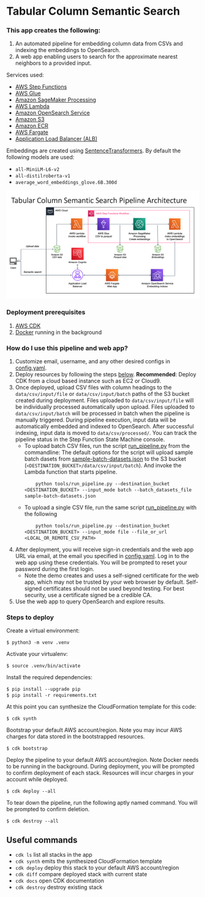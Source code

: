 # Tabular Column Semantic Search

### This app creates the following:
1. An automated pipeline for embedding column data from CSVs and indexing the embeddings to OpenSearch.
2. A web app enabling users to search for the approximate nearest neighbors to a provided input.

Services used:
- [AWS Step Functions](https://docs.aws.amazon.com/step-functions/?id=docs_gateway)
- [AWS Glue](https://docs.aws.amazon.com/glue/?id=docs_gateway)
- [Amazon SageMaker Processing](https://docs.aws.amazon.com/sagemaker/?id=docs_gateway)
- [AWS Lambda](https://docs.aws.amazon.com/lambda/?id=docs_gateway)
- [Amazon OpenSearch Service](https://docs.aws.amazon.com/opensearch-service/?id=docs_gateway)
- [Amazon S3](https://docs.aws.amazon.com/s3/?id=docs_gateway)
- [Amazon ECR](http://aws.amazon.com/ecr/)
- [AWS Fargate](https://docs.aws.amazon.com/ecs/index.html)
- [Application Load Balancer (ALB)](https://docs.aws.amazon.com/elasticloadbalancing/latest/application/introduction.html)

Embeddings are created using [SentenceTransformers](https://www.sbert.net/).
By default the following models are used:
- `all-MiniLM-L6-v2`
- `all-distilroberta-v1`
- `average_word_embeddings_glove.6B.300d`

![Architecture](architecture.png)

### Deployment prerequisites
1. [AWS CDK](https://docs.aws.amazon.com/cdk/v2/guide/getting_started.html)
2. [Docker](https://docs.docker.com/get-docker/) running in the background

### How do I use this pipeline and web app?
1. Customize email, username, and any other desired configs in [config.yaml](config.yaml).
2. Deploy resources by following the steps [below](#steps-to-deploy).
        **Recommended**: Deploy CDK from a cloud based instance such as EC2 or Cloud9.
3. Once deployed, upload CSV files with column headings to the `data/csv/input/file` or `data/csv/input/batch` paths of the S3 bucket created during deployment. Files uploaded to `data/csv/input/file` will be individually processed automatically upon upload. Files uploaded to `data/csv/input/batch` will be processed in batch when the pipeline is manually triggered. During pipeline execution, input data will be automatically embedded and indexed to OpenSearch. After successful indexing, input data is moved to `data/csv/processed/`. You can track the pipeline status in the Step Function State Machine console.
    * To upload batch CSV files, run the script [run_pipeline.py](tools/run_pipeline.py) from the commandline:
        The default options for the script will upload sample batch dasets from [sample-batch-datasets.json](sample-batch-datasets.json) to the S3 bucket (`<DESTINATION_BUCKET>/data/csv/input/batch`). And invoke the Lambda function that starts pipeline.
        ```
            python tools/run_pipeline.py --destination_bucket <DESTINATION_BUCKET> --input_mode batch --batch_datasets_file sample-batch-datasets.json
        ```
    * To upload a single CSV file, run the same script [run_pipeline.py](tools/run_pipeline.py) with the following
        ```
            python tools/run_pipeline.py --destination_bucket <DESTINATION_BUCKET> --input_mode file --file_or_url <LOCAL_OR_REMOTE_CSV_PATH>
        ```
4. After deployment, you will receive sign-in credentials and the web app URL via email, at the email you specified in [config.yaml](config.yaml). Log in to the web app using these credentials. You will be prompted to reset your password during the first login.
    * Note the demo creates and uses a self-signed certificate for the web app, which may not be trusted by your web browser by default. Self-signed certificates should not be used beyond testing. For best security, use a certificate signed be a credible CA. 
5. Use the web app to query OpenSearch and explore results.

### Steps to deploy
Create a virtual environment:

```
$ python3 -m venv .venv
```

Activate your virtualenv:

```
$ source .venv/bin/activate
```

Install the required dependencies:

```
$ pip install --upgrade pip
$ pip install -r requirements.txt
```

At this point you can synthesize the CloudFormation template for this code:

```
$ cdk synth
```

Bootstrap your default AWS account/region. Note you may incur AWS charges for data stored in the bootstrapped resources.

```
$ cdk bootstrap
```

Deploy the pipeline to your default AWS account/region. Note Docker needs to be running in the background. During deployment, you will be prompted to confirm deployment of each stack. Resources will incur charges in your account while deployed.

```
$ cdk deploy --all
```

To tear down the pipeline, run the following aptly named command. You will be prompted to confirm deletion.

```
$ cdk destroy --all
```

## Useful commands

 * `cdk ls`          list all stacks in the app
 * `cdk synth`       emits the synthesized CloudFormation template
 * `cdk deploy`      deploy this stack to your default AWS account/region
 * `cdk diff`        compare deployed stack with current state
 * `cdk docs`        open CDK documentation
 * `cdk destroy`     destroy existing stack

